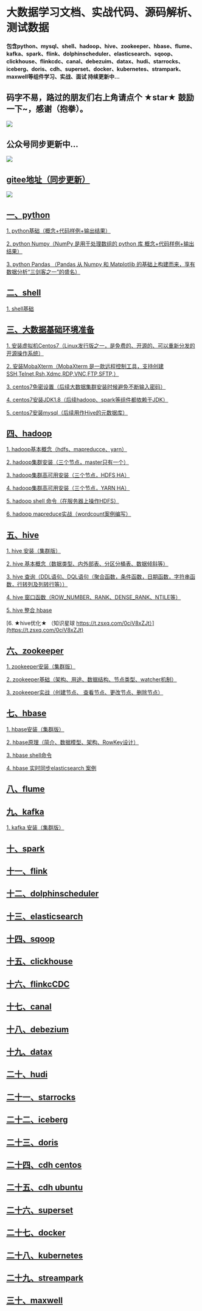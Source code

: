 # 大数据学习文档、实战代码、源码解析、测试数据

#### 包含python、mysql、shell、hadoop、hive、zookeeper、hbase、flume、kafka、spark、flink、dolphinscheduler、elasticsearch、sqoop、clickhouse、flinkcdc、canal、debezuim、datax、hudi、starrocks、iceberg、doris、cdh、superset、docker、kubernetes、strampark、maxwell等组件学习、实战、面试 持续更新中...


## 码字不易，路过的朋友们右上角请点个 ★star★ 鼓励一下~，感谢（抱拳）。

![](./images/logo.png)

## 公众号同步更新中...

![](./images/微信公众号.jpg)

## [gitee地址（同步更新）](https://gitee.com/wzylzjtn/bigdata_study)

![](./images/img_249.png)

## [**一、python**](https://github.com/WuZongYun/bigdata_study/tree/main/python)

[ 1. python基础（概念+代码样例+输出结果）](https://github.com/WuZongYun/bigdata_study/blob/main/python/1_python%E5%9F%BA%E7%A1%80.md)

[ 2. python Numpy（NumPy 是用于处理数组的 python 库 概念+代码样例+输出结果）](https://github.com/WuZongYun/bigdata_study/blob/main/python/2_pythonNumpy.md)

[ 3. python Pandas （Pandas 从 Numpy 和 Matplotlib 的基础上构建而来，享有数据分析“三剑客之一”的盛名）](https://github.com/WuZongYun/bigdata_study/blob/main/python/3_pythonPandas.md)

## [**二、shell**](https://github.com/WuZongYun/bigdata_study/tree/main/shell)

[ 1. shell基础](https://github.com/WuZongYun/bigdata_study/blob/main/shell/1_shell%E5%9F%BA%E7%A1%80.md)

## [三、大数据基础环境准备](https://github.com/WuZongYun/bigdata_study/tree/main/%E5%A4%A7%E6%95%B0%E6%8D%AE%E5%9F%BA%E7%A1%80%E7%8E%AF%E5%A2%83%E6%90%AD%E5%BB%BA)

[1. 安装虚拟机Centos7（Linux发行版之一，是免费的、开源的、可以重新分发的开源操作系统）](https://github.com/WuZongYun/bigdata_study/blob/main/%E5%A4%A7%E6%95%B0%E6%8D%AE%E5%9F%BA%E7%A1%80%E7%8E%AF%E5%A2%83%E6%90%AD%E5%BB%BA/1_%E5%AE%89%E8%A3%85%E8%99%9A%E6%8B%9F%E6%9C%BA.md)

[2. 安装MobaXterm（MobaXterm 是一款远程控制工具，支持创建SSH,Telnet,Rsh,Xdmc,RDP,VNC,FTP,SFTP,）](https://github.com/WuZongYun/bigdata_study/blob/main/%E5%A4%A7%E6%95%B0%E6%8D%AE%E5%9F%BA%E7%A1%80%E7%8E%AF%E5%A2%83%E6%90%AD%E5%BB%BA/2_%E5%AE%89%E8%A3%85MobaXterm.md)

[3. centos7免密设置（后续大数据集群安装时候避免不断输入密码）](https://github.com/WuZongYun/bigdata_study/blob/main/%E5%A4%A7%E6%95%B0%E6%8D%AE%E5%9F%BA%E7%A1%80%E7%8E%AF%E5%A2%83%E6%90%AD%E5%BB%BA/3_centos7%E5%85%8D%E5%AF%86%E8%AE%BE%E7%BD%AE.md)

[4. centos7安装JDK1.8（后续hadoop、spark等组件都依赖于JDK）](https://github.com/WuZongYun/bigdata_study/blob/main/%E5%A4%A7%E6%95%B0%E6%8D%AE%E5%9F%BA%E7%A1%80%E7%8E%AF%E5%A2%83%E6%90%AD%E5%BB%BA/4_centos7%E5%AE%89%E8%A3%85JDK.md)

[5. centos7安装mysql（后续用作Hive的元数据库）](https://github.com/WuZongYun/bigdata_study/blob/main/%E5%A4%A7%E6%95%B0%E6%8D%AE%E5%9F%BA%E7%A1%80%E7%8E%AF%E5%A2%83%E6%90%AD%E5%BB%BA/5_Centos7%E5%AE%89%E8%A3%85mysql.md)

## [**四、hadoop**](https://github.com/WuZongYun/bigdata_study/tree/main/hadoop)

[1. hadoop基本概念（hdfs、mapreducce、yarn）](https://github.com/WuZongYun/bigdata_study/blob/main/hadoop/1_hadoop%E5%9F%BA%E6%9C%AC%E6%A6%82%E5%BF%B5.md)

[2. hadoop集群安装（三个节点，master只有一个）](https://github.com/WuZongYun/bigdata_study/blob/main/hadoop/2_hadoop%E5%AE%89%E8%A3%85.md)

[3. hadoop集群高可用安装（三个节点，HDFS HA）](https://github.com/WuZongYun/bigdata_study/blob/main/hadoop/3_hadoop%E9%AB%98%E5%8F%AF%E7%94%A8%E5%AE%89%E8%A3%85%EF%BC%88HDFS%20HA%EF%BC%89.md)

[4. hadoop集群高可用安装（三个节点，YARN HA）](https://github.com/WuZongYun/bigdata_study/blob/main/hadoop/4_hadoop%E9%AB%98%E5%8F%AF%E7%94%A8%E5%AE%89%E8%A3%85%EF%BC%88YARN%20HA%EF%BC%89.md)

[5. hadoop shell 命令（在服务器上操作HDFS）](https://github.com/WuZongYun/bigdata_study/blob/main/hadoop/5_hadoop%20shell%20%E5%91%BD%E4%BB%A4.md)

[6. hadoop mapreduce实战（wordcount案例编写）](https://github.com/WuZongYun/bigdata_study/blob/main/hadoop/6_hadoop%20MapRerduce%E5%AE%9E%E6%88%98.md)

## [**五、hive**](https://github.com/WuZongYun/bigdata_study/tree/main/hive)

[1. hive 安装（集群版）](https://github.com/WuZongYun/bigdata_study/blob/main/hive/1_hive%E5%AE%89%E8%A3%85.md)

[2. hive 基本概念（数据类型、内外部表、分区分桶表、数据倾斜等）](https://github.com/WuZongYun/bigdata_study/blob/main/hive/2_hive%E5%9F%BA%E6%9C%AC%E6%A6%82%E5%BF%B5.md)

[3. hive 查询（DDL语句、DQL语句（聚合函数，条件函数，日期函数，字符串函数，行转列及列转行等））](https://github.com/WuZongYun/bigdata_study/blob/main/hive/3_hive%E5%AE%9E%E6%88%98.md)

[4. hive 窗口函数（ROW_NUMBER、RANK、DENSE_RANK、NTILE等）](https://github.com/WuZongYun/bigdata_study/blob/main/hive/4_hive%20%E7%AA%97%E5%8F%A3%E5%87%BD%E6%95%B0.md)

[5. hive 整合 hbase ](https://github.com/WuZongYun/bigdata_study/blob/main/hive/5_Hive%E6%95%B4%E5%90%88Hbase.md)

[6. ★hive优化★ （知识星球 https://t.zsxq.com/0ciV8xZJt）](https://t.zsxq.com/0ciV8xZJt)

## [**六、zookeeper**](https://github.com/WuZongYun/bigdata_study/tree/main/zookeeper)

[1. zookeeper安装（集群版）](https://github.com/WuZongYun/bigdata_study/blob/main/zookeeper/1_zookeeper%E5%AE%89%E8%A3%85%EF%BC%88%E9%9B%86%E7%BE%A4%E7%89%88%EF%BC%89.md)

[2. zookeeper基础（架构、用途、数据结构、节点类型、watcher机制）](https://github.com/WuZongYun/bigdata_study/blob/main/zookeeper/2_zookeeper%20%E5%9F%BA%E7%A1%80.md)

[3. zookeeper实战（创建节点、 查看节点、更改节点、删除节点）](https://github.com/WuZongYun/bigdata_study/blob/main/zookeeper/3_zookeeper%E5%AE%9E%E6%88%98.md)

## [**七、hbase**](https://github.com/WuZongYun/bigdata_study/tree/main/hbase)

[1. hbase安装（集群版）](https://github.com/WuZongYun/bigdata_study/blob/main/hbase/1_hbase%E5%AE%89%E8%A3%85%EF%BC%88%E9%9B%86%E7%BE%A4%E7%89%88%EF%BC%89.md)

[2. hbase原理（简介、数据模型、架构、RowKey设计）](https://github.com/WuZongYun/bigdata_study/blob/main/hbase/2_hbase%E5%8E%9F%E7%90%86.md)

[3. hbase shell命令](https://github.com/WuZongYun/bigdata_study/blob/main/hbase/3_hbase%20shell%20%E5%91%BD%E4%BB%A4.md)

[4. hbase 实时同步elasticsearch 案例](https://github.com/WuZongYun/bigdata_study/blob/main/hbase/4_hbase%E5%AE%9E%E6%97%B6%E5%90%8C%E6%AD%A5elasticsearch.md)


## [**八、flume**](https://github.com/WuZongYun/bigdata_study/tree/main/shell)

## [**九、kafka**](https://github.com/WuZongYun/bigdata_study/tree/main/kafka)

[1. kafka 安装（集群版）](https://github.com/WuZongYun/bigdata_learning/blob/main/kafka/1_kafka%20%E5%AE%89%E8%A3%85%EF%BC%88%E9%9B%86%E7%BE%A4%E7%89%88%EF%BC%89.md)

## [**十、spark**](https://github.com/WuZongYun/bigdata_study/tree/main/shell)

## [**十一、flink**](https://github.com/WuZongYun/bigdata_study/tree/main/shell)

## [**十二、dolphinscheduler**](https://github.com/WuZongYun/bigdata_study/tree/main/shell)

## [**十三、elasticsearch**](https://github.com/WuZongYun/bigdata_study/tree/main/shell)

## [**十四、sqoop**](https://github.com/WuZongYun/bigdata_study/tree/main/shell)

## [**十五、clickhouse**](https://github.com/WuZongYun/bigdata_study/tree/main/shell)

## [**十六、flinkcCDC**](https://github.com/WuZongYun/bigdata_study/tree/main/shell)

## [**十七、canal**](https://github.com/WuZongYun/bigdata_study/tree/main/shell)

## [**十八、debezium**](https://github.com/WuZongYun/bigdata_study/tree/main/shell)

## [**十九、datax**](https://github.com/WuZongYun/bigdata_study/tree/main/shell)

## [**二十、hudi**](https://github.com/WuZongYun/bigdata_study/tree/main/shell)

## [**二十一、starrocks**](https://github.com/WuZongYun/bigdata_study/tree/main/shell)

## [**二十二、iceberg**](https://github.com/WuZongYun/bigdata_study/tree/main/shell)

## [**二十三、doris**](https://github.com/WuZongYun/bigdata_study/tree/main/shell)

## [**二十四、cdh centos**](https://github.com/WuZongYun/bigdata_study/tree/main/shell)

## [**二十五、cdh ubuntu**](https://github.com/WuZongYun/bigdata_study/tree/main/shell)

## [**二十六、superset**](https://github.com/WuZongYun/bigdata_study/tree/main/shell)

## [**二十七、docker**](https://github.com/WuZongYun/bigdata_study/tree/main/shell)

## [**二十八、kubernetes**](https://github.com/WuZongYun/bigdata_study/tree/main/shell)

## [**二十九、streampark**](https://github.com/WuZongYun/bigdata_study/tree/main/shell)

## [**三十、maxwell**](https://github.com/WuZongYun/bigdata_study/tree/main/shell)